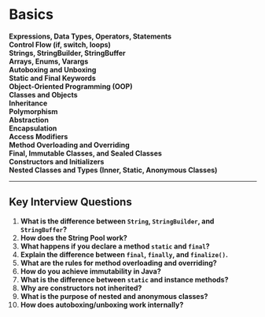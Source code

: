 # Basics

**Expressions, Data Types, Operators, Statements**  
**Control Flow (if, switch, loops)**  
**Strings, StringBuilder, StringBuffer**  
**Arrays, Enums, Varargs**  
**Autoboxing and Unboxing**  
**Static and Final Keywords**  
**Object-Oriented Programming (OOP)**  
**Classes and Objects**  
**Inheritance**  
**Polymorphism**  
**Abstraction**  
**Encapsulation**  
**Access Modifiers**  
**Method Overloading and Overriding**  
**Final, Immutable Classes, and Sealed Classes**  
**Constructors and Initializers**  
**Nested Classes and Types (Inner, Static, Anonymous Classes)**

---

## Key Interview Questions
1. **What is the difference between `String`, `StringBuilder`, and `StringBuffer`?**
2. **How does the String Pool work?**
3. **What happens if you declare a method `static` and `final`?**
4. **Explain the difference between `final`, `finally`, and `finalize()`.**
5. **What are the rules for method overloading and overriding?**
6. **How do you achieve immutability in Java?**
7. **What is the difference between `static` and instance methods?**
8. **Why are constructors not inherited?**
9. **What is the purpose of nested and anonymous classes?**
10. **How does autoboxing/unboxing work internally?**
